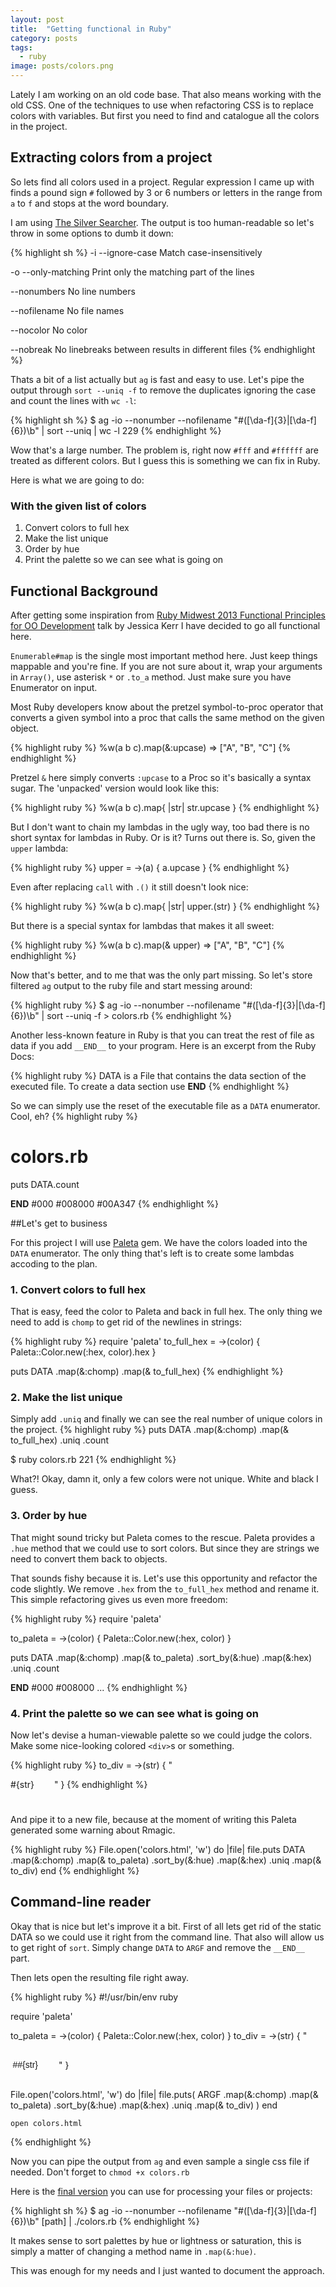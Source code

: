 ```yaml
---
layout: post
title:  "Getting functional in Ruby"
category: posts
tags:
  - ruby
image: posts/colors.png
---
```


Lately I am working on an old code base. That also means working with the old CSS.
One of the techniques to use when refactoring CSS is to replace colors with variables.
But first you need to find and catalogue all the colors in the project.

## Extracting colors from a project

So lets find all colors used in a project. Regular expression I came up with finds
a pound sign `#` followed by 3 or 6 numbers or letters in the range from `a` to `f`
and stops at the word boundary.

I am using [The Silver Searcher](https://github.com/ggreer/the_silver_searcher).
The output is too human-readable so let's throw in some options to dumb it down:


{% highlight sh %}
-i --ignore-case
  Match case-insensitively

-o --only-matching
  Print only the matching part of the lines

--nonumbers
  No line numbers

--nofilename
  No file names

--nocolor
  No color

--nobreak
  No linebreaks between results in different files
{% endhighlight %}

Thats a bit of a list actually but `ag` is fast and easy to use. Let's pipe the output
through `sort --uniq -f` to remove the duplicates ignoring the case and count the lines with `wc -l`:

{% highlight sh %}
$ ag -io --nonumber --nofilename "#([\da-f]{3}|[\da-f]{6})\b" | sort --uniq | wc -l
229
{% endhighlight %}

Wow that's a large number. The problem is, right now `#fff` and `#ffffff`
are treated as different colors. But I guess this is something we can fix in Ruby.

Here is what we are going to do:

### With the given list of colors
1. Convert colors to full hex
2. Make the list unique
3. Order by hue
4. Print the palette so we can see what is going on

## Functional Background

After getting some inspiration from
[Ruby Midwest 2013 Functional Principles for OO Development](https://www.youtube.com/watch?v=tq5SQ4W3gRI)
talk by Jessica Kerr I have decided to go all functional here.

`Enumerable#map` is the single most important method here. Just keep things mappable and you're fine.
If you are not sure about it, wrap your arguments in `Array()`, use asterisk `*` or `.to_a` method.
Just make sure you have Enumerator on input.

Most Ruby developers know about the pretzel symbol-to-proc operator that converts a
given symbol into a proc that calls the same method on the given object.

{% highlight ruby %}
%w(a b c).map(&:upcase)
=> ["A", "B", "C"]
{% endhighlight %}

Pretzel `&` here simply converts `:upcase` to a Proc so it's basically a syntax sugar.
The 'unpacked' version would look like this:

{% highlight ruby %}
%w(a b c).map{ |str| str.upcase }
{% endhighlight %}

But I don't want to chain my lambdas in the ugly way, too bad there is no short syntax
for lambdas in Ruby. Or is it? Turns out there is. So, given the `upper` lambda:

{% highlight ruby %}
upper = ->(a) { a.upcase }
{% endhighlight %}

Even after replacing `call` with `.()` it still doesn't look nice:

{% highlight ruby %}
%w(a b c).map{ |str| upper.(str) }
{% endhighlight %}

But there is a special syntax for lambdas that makes it all sweet:

{% highlight ruby %}
%w(a b c).map(& upper)
=> ["A", "B", "C"]
{% endhighlight %}

Now that's better, and to me that was the only part missing.
So let's store filtered `ag` output to the ruby file and start messing around:

{% highlight ruby %}
$ ag -io --nonumber --nofilename "#([\da-f]{3}|[\da-f]{6})\b" | sort --uniq -f > colors.rb
{% endhighlight %}

Another less-known feature in Ruby is that you can treat the rest of file as data
if you add `__END__` to your program. Here is an excerpt from the Ruby Docs:

{% highlight ruby %}
DATA is a File that contains the data section of the executed file.
To create a data section use __END__
{% endhighlight %}

So we can simply use the reset of the executable file as a `DATA` enumerator. Cool, eh?
{% highlight ruby %}
# colors.rb
puts DATA.count

__END__
#000
#008000
#00A347
{% endhighlight %}

##Let's get to business

For this project I will use [Paleta](https://github.com/jordanstephens/paleta) gem.
We have the colors loaded into the `DATA` enumerator. The only thing that's left is to
create some lambdas accoding to the plan.

### 1. Convert colors to full hex
That is easy, feed the color to Paleta and back in full hex. The only thing we need to add
is `chomp` to get rid of the newlines in strings:

{% highlight ruby %}
require 'paleta'
to_full_hex = ->(color) { Paleta::Color.new(:hex, color).hex }

puts DATA
  .map(&:chomp)
  .map(& to_full_hex)
{% endhighlight %}

### 2. Make the list unique
Simply add `.uniq` and finally we can see the real number of unique colors in the project.
{% highlight ruby %}
puts DATA
  .map(&:chomp)
  .map(& to_full_hex)
  .uniq
  .count

$ ruby colors.rb
221
{% endhighlight %}

What?! Okay, damn it, only a few colors were not unique. White and black I guess.

### 3. Order by hue
That might sound tricky but Paleta comes to the rescue.
Paleta provides a `.hue` method that we could use to sort colors. But since they are
strings we need to convert them back to objects.

That sounds fishy because it is. Let's use this opportunity and refactor the code slightly.
We remove `.hex` from the `to_full_hex` method and rename it. This simple refactoring
gives us even more freedom:

{% highlight ruby %}
require 'paleta'

to_paleta = ->(color) { Paleta::Color.new(:hex, color) }

puts DATA
  .map(&:chomp)
  .map(& to_paleta)
  .sort_by(&:hue)
  .map(&:hex)
  .uniq
  .count

  __END__
  #000
  #008000
  ...
{% endhighlight %}

### 4. Print the palette so we can see what is going on
Now let's devise a human-viewable palette so we could judge the colors.
Make some nice-looking colored `<div>`s or something.

{% highlight ruby %}
to_div = ->(str) {
  "<div style='width: 5em; height: 3em; display: inline-block; background: #{str}'>
  #{str}
  </div>"
}
{% endhighlight %}

And pipe it to a new file, because at the moment of writing this Paleta generated some
warning about Rmagic.

{% highlight ruby %}
File.open('colors.html', 'w') do |file|
  file.puts DATA
  .map(&:chomp)
  .map(& to_paleta)
  .sort_by(&:hue)
  .map(&:hex)
  .uniq
  .map(& to_div)
end
{% endhighlight %}

## Command-line reader
Okay that is nice but let's improve it a bit. First of all lets get rid of the static DATA
so we could use it right from the command line. That also will allow us to get right of `sort`.
Simply change `DATA` to `ARGF` and remove the `__END__` part.

Then lets open the resulting file right away.

{% highlight ruby %}
#!/usr/bin/env ruby

require 'paleta'

to_paleta = ->(color) { Paleta::Color.new(:hex, color) }
to_div = ->(str) {
  "<div style='font-family: sans-serif; width: 5em; height: 3em; border-radius 0.25em;
               line-height: 3em; display: inline-block; margin: 0.25em; text-align: center
               background: ##{str}'>
  ##{str}
  </div>"
}

File.open('colors.html', 'w') do |file|
  file.puts(
    ARGF
      .map(&:chomp)
      .map(& to_paleta)
      .sort_by(&:hue)
      .map(&:hex)
      .uniq
      .map(& to_div)
  )
end

`open colors.html`

{% endhighlight %}

Now you can pipe the output from `ag` and even sample a single css file if needed. Don't forget to `chmod +x colors.rb`

Here is the [final version](https://gist.github.com/firedev/1b3e03afd9c7fca93207)
you can use for processing your files or projects:

{% highlight sh %}
$ ag -io --nonumber --nofilename "#([\da-f]{3}|[\da-f]{6})\b" [path] | ./colors.rb
{% endhighlight %}

It makes sense to sort palettes by hue or lightness or saturation, this is simply
a matter of changing a method name in `.map(&:hue)`.

This was enough for my needs and I just wanted to document the approach.
